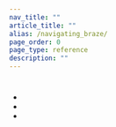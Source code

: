 ```yaml
---
nav_title: ""
article_title: ""
alias: /navigating_braze/
page_order: 0
page_type: reference
description: ""
---
```


# 



- 
- 
- 





## 

 



## 

 







## 

 







## 

 



## 












